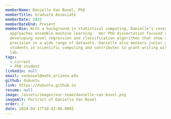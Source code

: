 ```yaml
---
memberName: Danielle Van Boxel, PhD
memberTitle: Graduate Associate
memberDate: 2022
memberDateEnd: Present
memberBio: With a background in statistical computing, Danielle's research
  approaches ensemble machine learning.  Her PhD dissertation focused on
  developing novel regression and classification algorithms that show consistent
  precision in a wide range of datasets. Danielle also mentors junior graduate
  students in scientific computing and contributes to grant writing within the
  lab. 
tags:
  - Current
  - PhD student
linkedin: null
email: vanboxel@math.arizona.edu
github: dvbuntu
link: https://dvbuntu.github.io
resume: null
image: /assets/images/our-team/danielle-van-boxel.png
imageAlt: Portrait of Danielle Van Boxel
order: 2
date: 2024-04-17T10:43:00.000Z
---
```

